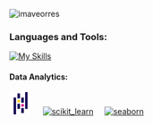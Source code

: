 <p align="left"> <img src="https://komarev.com/ghpvc/?username=imaveorres&label=Profile%20views&color=0e75b6&style=flat" alt="imaveorres" /> </p>
<h3 align="left">Languages and Tools:</h3>
<p align="left"> 
 
[![My Skills](https://skillicons.dev/icons?i=py,django,postgres,js,php,dotnet,html,css,tailwind,git,github,firebase,figma)](https://skillicons.dev)

<h4 align="left">Data Analytics:</h4>
<a href="https://pandas.pydata.org/" target="_blank" rel="noreferrer"> <img src="https://raw.githubusercontent.com/devicons/devicon/2ae2a900d2f041da66e950e4d48052658d850630/icons/pandas/pandas-original.svg" alt="pandas" width="40" height="40" title="Pandas"/></a> &nbsp;&nbsp;&nbsp;
<a href="https://scikit-learn.org/" target="_blank" rel="noreferrer"> <img src="https://upload.wikimedia.org/wikipedia/commons/0/05/Scikit_learn_logo_small.svg" alt="scikit_learn" width="40" height="40" title="Scikit-learn"/></a> &nbsp;&nbsp;&nbsp;
<a href="https://seaborn.pydata.org/" target="_blank" rel="noreferrer"> <img src="https://seaborn.pydata.org/_images/logo-mark-lightbg.svg" alt="seaborn" width="40" height="40" title="Scikit-learn" title="Seaborn"/></a>


<!--- 👋 Hi, I’m @kimdavetorres
 👀 I’m interested in making a web mini projects
 🌱 I’m currently learning more on PHP core and app development :>
 💞️ I’m open to collaborate on anything :>
📫 How to reach me: kimdextm@gmail.com | www.linkedin.com/in/kimdavetorres --->

<!---
kimdavetorres/kimdavetorres is a ✨ special ✨ repository because its `README.md` (this file) appears on your GitHub profile.
You can click the Preview link to take a look at your changes.
--->
